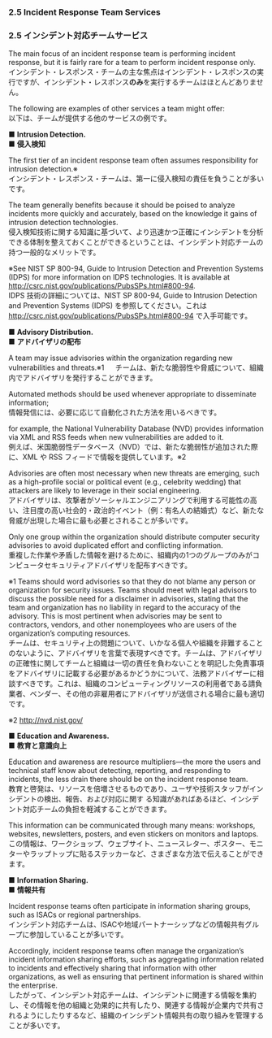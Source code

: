 ### 2.5 Incident Response Team Services
### 2.5 インシデント対応チームサービス

The main focus of an incident response team is performing incident response, but it is fairly rare for a team to perform incident response only.  
インシデント・レスポンス・チームの主な焦点はインシデント・レスポンスの実行ですが、インシデント・レスポンス**のみ**を実行するチームはほとんどありません。 

The following are examples of other services a team might offer:  
以下は、チームが提供する他のサービスの例です。 

■ **Intrusion Detection.**  
■ **侵入検知**  

The first tier of an incident response team often assumes responsibility for intrusion detection.※  
インシデント・レスポンス・チームは、第一に侵入検知の責任を負うことが多いです。  

The team generally benefits because it should be poised to analyze incidents more quickly and accurately, based on the knowledge it gains of intrusion detection technologies.   
侵入検知技術に関する知識に基づいて、より迅速かつ正確にインシデントを分析できる体制を整えておくことができるということは、インシデント対応チームの持つ一般的なメリットです。

※See NIST SP 800-94, Guide to Intrusion Detection and Prevention Systems (IDPS) for more information on IDPS technologies. It is available at http://csrc.nist.gov/publications/PubsSPs.html#800-94.  
IDPS 技術の詳細については、NIST SP 800-94, Guide to Intrusion Detection and Prevention Systems (IDPS) を参照してください。これは http://csrc.nist.gov/publications/PubsSPs.html#800-94 で入手可能です。  


■ **Advisory Distribution.**  
■ **アドバイザリの配布**  

A team may issue advisories within the organization regarding new vulnerabilities and threats.※1  　
チームは、新たな脆弱性や脅威について、組織内でアドバイザリを発行することができます。  

Automated methods should be used whenever appropriate to disseminate information;  
情報発信には、必要に応じて自動化された方法を用いるべきです。  
 
for example, the National Vulnerability Database (NVD) provides information via XML and RSS feeds when new vulnerabilities are added to it.  
例えば、米国脆弱性データベース（NVD）では、新たな脆弱性が追加された際に、XML や RSS フィードで情報を提供しています。※2  
 
Advisories are often most necessary when new threats are emerging, such as a high-profile social or political event (e.g., celebrity wedding) that attackers are likely to leverage in their social engineering.  
アドバイザリは、攻撃者がソーシャルエンジニアリングで利用する可能性の高い、注目度の高い社会的・政治的イベント（例：有名人の結婚式）など、新たな脅威が出現した場合に最も必要とされることが多いです。
 
Only one group within the organization should distribute computer security advisories to avoid duplicated effort and conflicting information.   
重複した作業や矛盾した情報を避けるために、組織内の1つのグループのみがコンピュータセキュリティアドバイザリを配布すべきです。

※1 Teams should word advisories so that they do not blame any person or organization for security issues. Teams should meet with legal advisors to discuss the possible need for a disclaimer in advisories, stating that the team and organization has no liability in regard to the accuracy of the advisory. This is most pertinent when advisories may be sent to contractors, vendors, and other nonemployees who are users of the organization’s computing resources.  
チームは、セキュリティ上の問題について、いかなる個人や組織を非難することのないように、アドバイザリを言葉で表現すべきです。チームは、アドバイザリの正確性に関してチームと組織は一切の責任を負わないことを明記した免責事項をアドバイザリに記載する必要があるかどうかについて、法務アドバイザーに相談すべきです。これは、組織のコンピューティングリソースの利用者である請負業者、ベンダー、その他の非雇用者にアドバイザリが送信される場合に最も適切です。  

※2 http://nvd.nist.gov/  

■ **Education and Awareness.**  
■ **教育と意識向上**  

Education and awareness are resource multipliers—the more the users and technical staff know about detecting, reporting, and responding to incidents, the less drain there should be on the incident response team.  
教育と啓発は、リソースを倍増させるものであり、ユーザや技術スタッフがインシデントの検出、報告、および対応に関す る知識があればあるほど、インシデント対応チームの負担を軽減することができます。 
 
This information can be communicated through many means: workshops, websites, newsletters, posters, and even stickers on monitors and laptops.  
この情報は、ワークショップ、ウェブサイト、ニュースレター、ポスター、モニターやラップトップに貼るステッカーなど、さまざまな方法で伝えることができます。

■ **Information Sharing.**  
■ **情報共有**  

Incident response teams often participate in information sharing groups, such as ISACs or regional partnerships.  
インシデント対応チームは、ISACや地域パートナーシップなどの情報共有グループに参加していることが多いです。 

Accordingly, incident response teams often manage the organization’s incident information sharing efforts, such as aggregating information related to incidents and effectively sharing that information with other organizations, as well as ensuring that pertinent information is shared within the enterprise.  
したがって、インシデント対応チームは、インシデントに関連する情報を集約し、その情報を他の組織と効果的に共有したり、関連する情報が企業内で共有されるようにしたりするなど、組織のインシデント情報共有の取り組みを管理することが多いです。